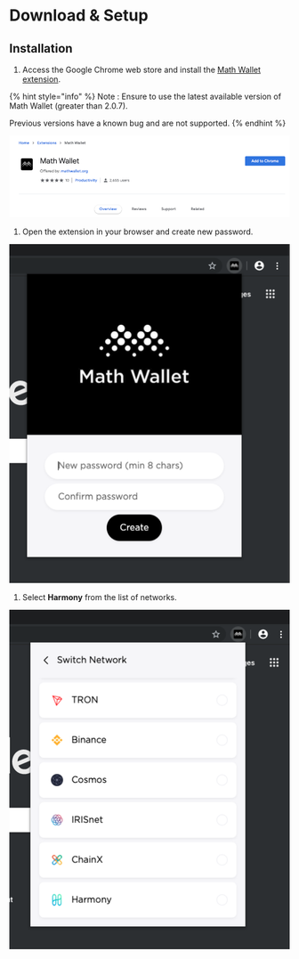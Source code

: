 # Download & Setup

## Installation

1. Access the Google Chrome web store and install the [Math Wallet extension](https://chrome.google.com/webstore/detail/math-wallet/afbcbjpbpfadlkmhmclhkeeodmamcflc?hl=en).

{% hint style="info" %}
Note : Ensure to use the latest available version of Math Wallet (greater than 2.0.7).

Previous versions have a known bug and are not supported.
{% endhint %}

![](../../../../.gitbook/assets/image-8.png)

1. Open the extension in your browser and create new password.

![](<../../../../.gitbook/assets/image (107) (1) (1) (1) (1) (1).png>)

1. Select **Harmony** from the list of networks.

![](<../../../../.gitbook/assets/image (179) (1) (1).png>)

